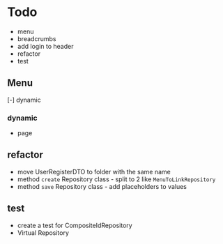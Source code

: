 # Todo

- menu
- breadcrumbs
- add login to header
- refactor
- test

## Menu

[-] dynamic

### dynamic

- page

## refactor

- move UserRegisterDTO to folder with the same name
- method `create` Repository class - split to 2 like `MenuToLinkRepository`
- method `save` Repository class - add placeholders to values

## test

- create a test for CompositeIdRepository
- Virtual Repository
